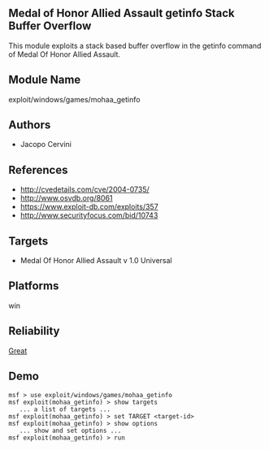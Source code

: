## Medal of Honor Allied Assault getinfo Stack Buffer Overflow

This module exploits a stack based buffer overflow in the 
getinfo command of Medal Of Honor Allied Assault.


## Module Name
exploit/windows/games/mohaa_getinfo

## Authors
* Jacopo Cervini


## References
* http://cvedetails.com/cve/2004-0735/
* http://www.osvdb.org/8061
* https://www.exploit-db.com/exploits/357
* http://www.securityfocus.com/bid/10743



## Targets
* Medal Of Honor Allied Assault v 1.0 Universal


## Platforms
win

## Reliability
[Great](https://github.com/rapid7/metasploit-framework/wiki/Exploit-Ranking)

## Demo

```
msf > use exploit/windows/games/mohaa_getinfo
msf exploit(mohaa_getinfo) > show targets
   ... a list of targets ...
msf exploit(mohaa_getinfo) > set TARGET <target-id>
msf exploit(mohaa_getinfo) > show options
   ... show and set options ...
msf exploit(mohaa_getinfo) > run
```
    
    